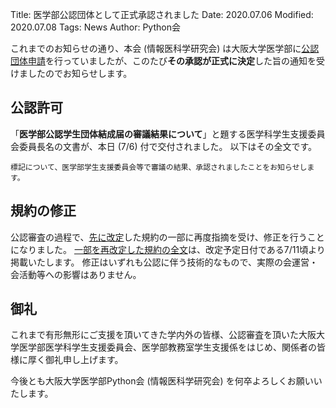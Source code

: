 Title: 医学部公認団体として正式承認されました
Date: 2020.07.06
Modified: 2020.07.08
Tags: News
Author: Python会

これまでのお知らせの通り、本会 (情報医科学研究会) は大阪大学医学部に[公認団体申請]({filename}./officialize_request.md)を行っていましたが、このたび**その承認が正式に決定**した旨の通知を受けましたのでお知らせします。
<!-- PELICAN_END_SUMMARY -->

## 公認許可
「**医学部公認学生団体結成届の審議結果について**」と題する医学科学生支援委員会委員長名の文書が、本日 (7/6) 付で交付されました。
以下はその全文です。
```text
標記について、医学部学生支援委員会等で審議の結果、承認されましたことをお知らせします。
```

## 規約の修正
公認審査の過程で、[先に改定]({filename}./formalname.md)した規約の一部に再度指摘を受け、修正を行うことになりました。
[一部を再改定した規約の全文]({attach}./attach/officialize_accept/constitution_20200711.pdf)は、改定予定日付である7/11頃より掲載いたします。
修正はいずれも公認に伴う技術的なもので、実際の会運営・会活動等への影響はありません。

## 御礼
これまで有形無形にご支援を頂いてきた学内外の皆様、公認審査を頂いた大阪大学医学部医学科学生支援委員会、医学部教務室学生支援係をはじめ、関係者の皆様に厚く御礼申し上げます。

今後とも大阪大学医学部Python会 (情報医科学研究会) を何卒よろしくお願いいたします。

